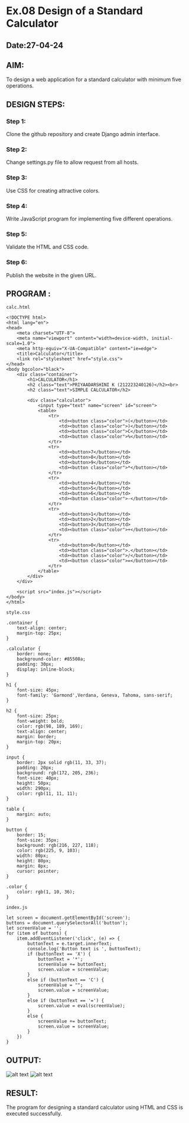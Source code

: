 # Ex.08 Design of a Standard Calculator
## Date:27-04-24

## AIM:
To design a web application for a standard calculator with minimum five operations.

## DESIGN STEPS:

### Step 1:
Clone the github repository and create Django admin interface.

### Step 2:
Change settings.py file to allow request from all hosts.

### Step 3:
Use CSS for creating attractive colors.

### Step 4:
Write JavaScript program for implementing five different operations.

### Step 5:
Validate the HTML and CSS code.

### Step 6:
Publish the website in the given URL.

## PROGRAM :
```
calc.html

<!DOCTYPE html>
<html lang="en">
<head>
    <meta charset="UTF-8">
    <meta name="viewport" content="width=device-width, initial-scale=1.0">
    <meta http-equiv="X-UA-Compatible" content="ie=edge">
    <title>Calculator</title>
    <link rel="stylesheet" href="style.css">
</head>
<body bgcolor="black">
    <div class="container">
        <h1>CALCULATOR</h1>
        <h2 class="text">PRIYAADARSHINI K (212223240126)</h2><br>
        <h2 class="text">SIMPLE CALCULATOR</h2>

        <div class="calculator">
            <input type="text" name="screen" id="screen">
            <table>
                <tr>
                    <td><button class="color">(</button></td>
                    <td><button class="color">)</button></td>
                    <td><button class="color">C</button></td>
                    <td><button class="color">%</button></td>
                </tr>
                <tr>
                    <td><button>7</button></td>
                    <td><button>8</button></td>
                    <td><button>9</button></td>
                    <td><button class="color">*</button></td>
                </tr>
                <tr>
                    <td><button>4</button></td>
                    <td><button>5</button></td>
                    <td><button>6</button></td>
                    <td><button class="color">-</button></td>
                </tr>
                <tr>
                    <td><button>1</button></td>
                    <td><button>2</button></td>
                    <td><button>3</button></td>
                    <td><button class="color">+</button></td>
                </tr>
                <tr>
                    <td><button>0</button></td>
                    <td><button class="color">.</button></td>
                    <td><button class="color">/</button></td>
                    <td><button class="color">=</button></td>
                </tr>
            </table>
        </div>
    </div>

    <script src="index.js"></script>
</body>
</html>
```
```
style.css

.container {
    text-align: center;
    margin-top: 25px;
}

.calculator {
    border: none;
    background-color: #85508a;
    padding: 30px;
    display: inline-block;
}

h1 {
    font-size: 45px;
    font-family: 'Garmond',Verdana, Geneva, Tahoma, sans-serif;
}

h2 {
    font-size: 25px;
    font-weight: bold;
    color: rgb(98, 189, 169);
    text-align: center;
    margin: border;
    margin-top: 20px;
}

input {
    border: 2px solid rgb(11, 33, 37);
    padding: 20px;
    background: rgb(172, 205, 236);
    font-size: 40px;
    height: 50px;
    width: 290px;
    color: rgb(11, 11, 11);
}

table {
    margin: auto;
}

button {
    border: 15;
    font-size: 35px;
    background: rgb(216, 227, 118);
    color: rgb(225, 9, 103);
    width: 80px;
    height: 80px;
    margin: 8px;
    cursor: pointer;
}

.color {
    color: rgb(1, 10, 36);
}

```
```
index.js

let screen = document.getElementById('screen');
buttons = document.querySelectorAll('button');
let screenValue = '';
for (item of buttons) {
    item.addEventListener('click', (e) => {
        buttonText = e.target.innerText;
        console.log('Button text is ', buttonText);
        if (buttonText == 'X') {
            buttonText = '*';
            screenValue += buttonText;
            screen.value = screenValue;
        }
        else if (buttonText == 'C') {
            screenValue = "";
            screen.value = screenValue;
        }
        else if (buttonText == '=') {
            screen.value = eval(screenValue);
        }
        else {
            screenValue += buttonText;
            screen.value = screenValue;
        }
    })
}
```


## OUTPUT:

![alt text](<projcalc/casio/static/Screenshot 2024-04-28 121255.png>)
![alt text](<projcalc/casio/static/Screenshot 2024-04-28 121308.png>)
## RESULT:
The program for designing a standard calculator using HTML and CSS is executed successfully.
